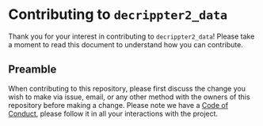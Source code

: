 # Contributing to `decrippter2_data`

Thank you for your interest in contributing to `decrippter2_data`! Please take a moment to
read this document to understand how you can contribute.

## Preamble

When contributing to this repository, please first discuss the change you wish to
make via issue, email, or any other method with the owners of this repository
before making a change. Please note we have a [Code of Conduct](CODE_OF_CONDUCT.md),
please follow it in all your interactions with the project.